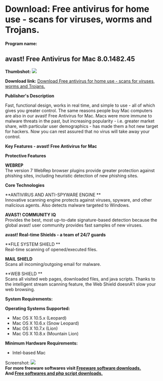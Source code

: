 # Download: Free antivirus for home use - scans for viruses, worms and Trojans.

**Program name:**

## avast! Free Antivirus for Mac 8.0.1482.45

  
**Thumbshot:** ![](http://www.freewarefiles.com/screenshot/avast_mac_md.jpg)   
  
**Download link:** [Download Free antivirus for home use - scans for viruses, worms and Trojans.](http://freesoftwares.boysofts.com/Avast-Free-Antivirus-Mac_program_81462.html)  
  


**Publisher's Description**  
  


Fast, functional design, works in real time, and simple to use - all of which gives you greater control. The same reasons people buy Mac computers are also in our avast! Free Antivirus for Mac. Macs were more immune to malware threats in the past, but increasing popularity - i.e. greater market share, with particular user demographics - has made them a hot new target for hackers. Now you can rest assured that no virus will take away your control. 

**Key Features - avast! Free Antivirus for Mac**

**Protective Features**

**WEBREP**  
The version 7 WebRep browser plugins provide greater protection against phishing sites, including heuristic detection of new phishing sites.

**Core Technologies**

**ANTIVIRUS AND ANTI-SPYWARE ENGINE **  
Innovative scanning engine protects against viruses, spyware, and other malicious agents. Also detects malware targeted to Windows.

**AVAST! COMMUNITY IQ**  
Provides the best, most up-to-date signature-based detection because the global avast! user community provides fast samples of new viruses.

**avast! Real-time Shields - a team of 24/7 guards**

**FILE SYSTEM SHIELD **  
Real-time scanning of opened/executed files.

**MAIL SHIELD**  
Scans all incoming/outgoing email for malware.

**WEB SHIELD **  
Scans all visited web pages, downloaded files, and java scripts. Thanks to the intelligent stream scanning feature, the Web Shield doesnA't slow your web browsing.

**System Requirements:**

**Operating Systems Supported:**

  * Mac OS X 10.5.x (Leopard) 
  * Mac OS X 10.6.x (Snow Leopard) 
  * Mac OS X 10.7.x (Lion) 
  * Mac OS X 10.8.x (Mountain Lion) 

**Minimum Hardware Requirements:**

  * Intel-based Mac 

  
  
Screenshot: ![](http://www.freewarefiles.com/screenshot/avast_mac.jpg)   
**For more freeware softwares visit [Freeware software downloads.](http://freesoftwares.boysofts.com/)**   
**And [Free softwares and php script downloads.](http://www.boysofts.com/)**

